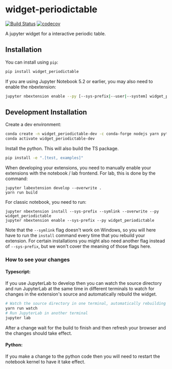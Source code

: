
# widget-periodictable

[![Build Status](https://travis-ci.org/osscar-org/widget-periodictable.svg?branch=master)](https://travis-ci.org/osscar-org/widget_periodictable)
[![codecov](https://codecov.io/gh/osscar-org/widget-periodictable/branch/master/graph/badge.svg)](https://codecov.io/gh/osscar-org/widget-periodictable)


A jupyter widget for a interactive periodic table.

## Installation

You can install using `pip`:

```bash
pip install widget_periodictable
```

If you are using Jupyter Notebook 5.2 or earlier, you may also need to enable
the nbextension:
```bash
jupyter nbextension enable --py [--sys-prefix|--user|--system] widget_periodictable
```

## Development Installation

Create a dev environment:
```bash
conda create -n widget_periodictable-dev -c conda-forge nodejs yarn python jupyterlab
conda activate widget_periodictable-dev
```

Install the python. This will also build the TS package.
```bash
pip install -e ".[test, examples]"
```

When developing your extensions, you need to manually enable your extensions with the
notebook / lab frontend. For lab, this is done by the command:

```
jupyter labextension develop --overwrite .
yarn run build
```

For classic notebook, you need to run:

```
jupyter nbextension install --sys-prefix --symlink --overwrite --py widget_periodictable
jupyter nbextension enable --sys-prefix --py widget_periodictable
```

Note that the `--symlink` flag doesn't work on Windows, so you will here have to run
the `install` command every time that you rebuild your extension. For certain installations
you might also need another flag instead of `--sys-prefix`, but we won't cover the meaning
of those flags here.

### How to see your changes
#### Typescript:
If you use JupyterLab to develop then you can watch the source directory and run JupyterLab at the same time in different
terminals to watch for changes in the extension's source and automatically rebuild the widget.

```bash
# Watch the source directory in one terminal, automatically rebuilding when needed
yarn run watch
# Run JupyterLab in another terminal
jupyter lab
```

After a change wait for the build to finish and then refresh your browser and the changes should take effect.

#### Python:
If you make a change to the python code then you will need to restart the notebook kernel to have it take effect.
